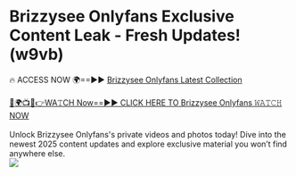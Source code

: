 # Brizzysee Onlyfans Exclusive Content Leak - Fresh Updates! (w9vb)

🔥 ACCESS NOW 🌍==►► <a href="https://tinyurl.com/kvy9nzfs" rel="nofollow">Brizzysee Onlyfans Latest Collection</a>
<br><br>
[🔴🌍📺📱👉WA𝚃CH Now==►► CLICK HERE TO Brizzysee Onlyfans 𝚆𝙰𝚃𝙲𝙷 NOW](https://tinyurl.com/kvy9nzfs)
<br><br>
Unlock Brizzysee Onlyfans's private videos and photos today! Dive into the newest 2025 content updates and explore exclusive material you won’t find anywhere else.
<br>
<a href="https://tinyurl.com/kvy9nzfs" rel="nofollow" data-target="animated-image.originalLink"><img src="https://camo.githubusercontent.com/8a4f000d20f83aca3bf7ec5f350d767afa0574a8a352519fd8cfa583a6f93a33/68747470733a2f2f692e696d6775722e636f6d2f644a486b345a712e676966" data-canonical-src="https://i.imgur.com/dJHk4Zq.gif" style="max-width: 100%; display: inline-block;" data-target="animated-image.originalImage"></a>
<br>
